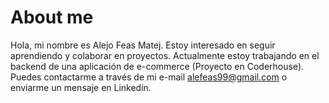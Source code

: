 # About me
Hola, mi nombre es Alejo Feas Matej. Estoy interesado en seguir aprendiendo y colaborar en proyectos. Actualmente estoy trabajando en el backend de una aplicación de e-commerce (Proyecto en Coderhouse). Puedes contactarme a través de mi e-mail alefeas99@gmail.com o enviarme un mensaje en Linkedin.
